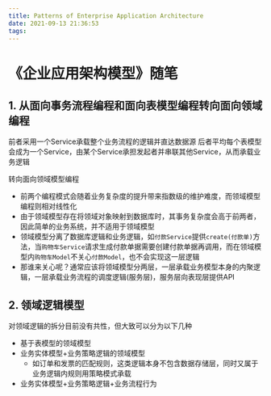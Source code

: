 ```yaml
---
title: Patterns of Enterprise Application Architecture
date: 2021-09-13 21:36:53
tags:
---
```



# 《企业应用架构模型》随笔

## 1. 从面向事务流程编程和面向表模型编程转向面向领域编程

前者采用一个Service承载整个业务流程的逻辑并直达数据源
后者平均每个表模型会成为一个Service，由某个Service承担发起者并串联其他Service，从而承载业务逻辑

转向面向领域模型编程

 - 前两个编程模式会随着业务复杂度的提升带来指数级的维护难度，而领域模型编程则相对线性化
 - 由于领域模型存在将领域对象映射到数据库时，其事务复杂度会高于前两者，因此简单的业务系统，并不适用于领域模型
 - 领域模型分离了数据库逻辑和业务逻辑，如`付款Service`提供`create(付款单)`方法，当`购物车Service`请求生成付款单据需要创建付款单据再调用，而在领域模型内`购物车Model`不关心`付款Model`，也不会实现这一层逻辑
 - 那谁来关心呢？通常应该将领域模型分两层，一层承载业务模型本身的内聚逻辑，一层承载业务流程的调度逻辑(服务层)，服务层向表现层提供API


## 2. 领域逻辑模型

对领域逻辑的拆分目前没有共性，但大致可以分为以下几种

- 基于表模型的领域模型
- 业务实体模型+业务策略逻辑的领域模型
	+ 如订单和发票的匹配规则，这类逻辑本身不包含数据存储层，同时又属于业务逻辑内规则用策略模式承载
- 业务实体模型+业务策略逻辑+业务流程行为